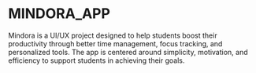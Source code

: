 # MINDORA_APP
Mindora is a UI/UX project designed to help students boost their productivity through better time management, focus tracking, and personalized tools. The app is centered around simplicity, motivation, and efficiency to support students in achieving their goals.
